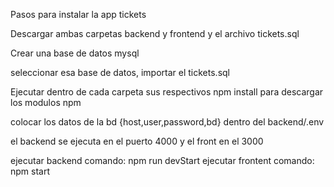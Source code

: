 Pasos para instalar la app tickets

Descargar ambas carpetas backend y frontend y el archivo tickets.sql

Crear una base de datos mysql

seleccionar esa base de datos, importar el tickets.sql

Ejecutar dentro de cada carpeta sus respectivos npm install para descargar los modulos npm

colocar los datos de la bd {host,user,password,bd} dentro del backend/.env

el backend se ejecuta en el puerto 4000 y el front en el 3000 

ejecutar backend comando: npm run devStart
ejecutar frontent comando: npm start

